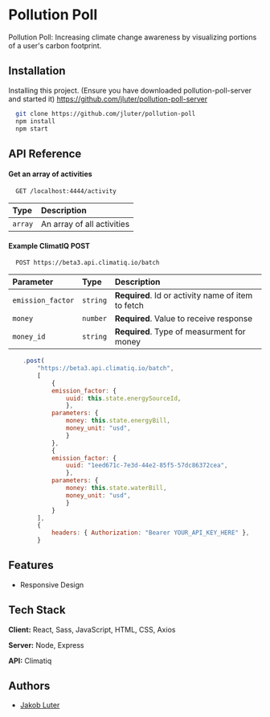 
# Pollution Poll

Pollution Poll: Increasing climate change awareness by visualizing portions of a user's carbon footprint.


## Installation

Installing this project. (Ensure you have downloaded pollution-poll-server and started it)
https://github.com/jluter/pollution-poll-server


```bash
  git clone https://github.com/jluter/pollution-poll
  npm install
  npm start
```



## API Reference

#### Get an array of activities

```http
  GET /localhost:4444/activity
```

|Type     | Description                |
| :------- | :------------------------- |
`array` | An array of all activities |

#### Example ClimatIQ POST

```http
  POST https://beta3.api.climatiq.io/batch
```

| Parameter | Type     | Description                       |
| :-------- | :------- | :-------------------------------- |
| `emission_factor`      | `string` | **Required**. Id or activity name of item to fetch |
| `money`      | `number` | **Required**. Value to receive response |
| `money_id`      | `string` | **Required**. Type of measurment for money |



```javascript
    .post(
        "https://beta3.api.climatiq.io/batch",
        [
            {
            emission_factor: {
                uuid: this.state.energySourceId,
                },
            parameters: {
                money: this.state.energyBill,
                money_unit: "usd",
                }
            },
            {
            emission_factor: {
                uuid: "1eed671c-7e3d-44e2-85f5-57dc86372cea",
                },
            parameters: {
                money: this.state.waterBill, 
                money_unit: "usd",
                }
            }
        ],
        {
            headers: { Authorization: "Bearer YOUR_API_KEY_HERE" },
        }
````

## Features

- Responsive Design


## Tech Stack

**Client:** React, Sass, JavaScript, HTML, CSS, Axios

**Server:** Node, Express

**API:** Climatiq
## Authors

- [Jakob Luter](https://www.linkedin.com/in/jakob-luter/)

